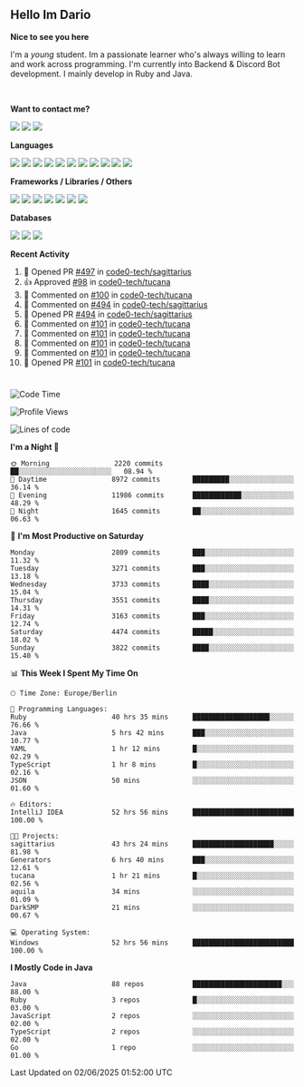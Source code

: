 <h2>Hello Im Dario</h2>

**Nice to see you here**

I'm a *young* student. Im a passionate learner who's always willing to learn and work across
programming. I'm currently into Backend & Discord Bot development. I mainly develop in Ruby and Java.

<br/>

**Want to contact me?**

<a href="https://github.com/knerio"><img src="https://img.shields.io/badge/-Github-blue?style=for-the-badge&logo=github&logoColor=white"/></a> <a href="https://discord.com/users/639416958923702292"><img src="https://img.shields.io/badge/-knerio-blue?style=for-the-badge&logo=discord&logoColor=white"/></a> <a href="https://twitch.tv/dopalos_"><img src="https://img.shields.io/badge/-twitch-blue?style=for-the-badge&logo=twitch&logoColor=white"/></a>

**Languages**

<img src="https://img.shields.io/badge/-Java-blue?style=for-the-badge&logo=java&logoColor=white"/> <img src="https://img.shields.io/badge/-Ruby-blue?style=for-the-badge&logo=Ruby&logoColor=white"/> <img src="https://img.shields.io/badge/-Git-blue?style=for-the-badge&logo=Git&logoColor=white"/> <img src="https://img.shields.io/badge/-HTML-blue?style=for-the-badge&logo=html5&logoColor=white"/> <img src="https://img.shields.io/badge/-CSS-blue?style=for-the-badge&logo=CSS3&logoColor=white"/> <img src="https://img.shields.io/badge/-Javascript-blue?style=for-the-badge&logo=javascript&logoColor=white"/> <img src="https://img.shields.io/badge/-Typescript-blue?style=for-the-badge&logo=TypeScript&logoColor=white"/> <img src="https://img.shields.io/badge/-Kotlin-blue?style=for-the-badge&logo=kotlin&logoColor=white"/> <img src="https://img.shields.io/badge/-SQL-blue?style=for-the-badge&logo=MYSQL&logoColor=white"/> <img src="https://img.shields.io/badge/-Markdown-blue?style=for-the-badge&logo=Markdown&logoColor=white"/> <img src="https://img.shields.io/badge/-JSON-blue?style=for-the-badge&logo=JSON&logoColor=white"/>
<br/>

 **Frameworks / Libraries / Others**

<img src="https://img.shields.io/badge/-Ruby_On_Rails-blue?style=for-the-badge&logo=ruby-on-rails&logoColor=white"/> <img src="https://img.shields.io/badge/-JDA-blue?style=for-the-badge&logo=JDA&logoColor=white"/> <img src="https://img.shields.io/badge/-Bootstrap-blue?style=for-the-badge&logo=Bootstrap&logoColor=white"/> <img src="https://img.shields.io/badge/-Node.JS-blue?style=for-the-badge&logo=node.js&logoColor=white"/> <img src="https://img.shields.io/badge/-React-blue?style=for-the-badge&logo=React&logoColor=white"/> <img src="https://img.shields.io/badge/-Express-blue?style=for-the-badge&logo=Express&logoColor=white"/> <img src="https://img.shields.io/badge/-Next.Js-blue?style=for-the-badge&logo=Next.Js&logoColor=white"/>

**Databases**

<img src="https://img.shields.io/badge/-MongoDB-blue?style=for-the-badge&logo=mongodb&logoColor=white"/> <img src="https://img.shields.io/badge/-MariaDB-blue?style=for-the-badge&logo=MariaDB&logoColor=white"/>
<img src="https://img.shields.io/badge/-PostgreSQL-blue?style=for-the-badge&logo=PostgreSQl&logoColor=white"/>

**Recent Activity**

<!--RECENT_ACTIVITY:start-->
1. 💪 Opened PR [#497](https://github.com/code0-tech/sagittarius/pull/497) in [code0-tech/sagittarius](https://github.com/code0-tech/sagittarius)<br>
2. 👍 Approved [#98](https://github.com/code0-tech/tucana/pull/98#pullrequestreview-2885605423) in [code0-tech/tucana](https://github.com/code0-tech/tucana)<br>
3. 💬 Commented on [#100](https://github.com/code0-tech/tucana/pull/100#issuecomment-2927195120) in [code0-tech/tucana](https://github.com/code0-tech/tucana)<br>
4. 💬 Commented on [#494](https://github.com/code0-tech/sagittarius/pull/494#issuecomment-2925714962) in [code0-tech/sagittarius](https://github.com/code0-tech/sagittarius)<br>
5. 💪 Opened PR [#494](https://github.com/code0-tech/sagittarius/pull/494) in [code0-tech/sagittarius](https://github.com/code0-tech/sagittarius)<br>
6. 💬 Commented on [#101](https://github.com/code0-tech/tucana/pull/101#issuecomment-2925118483) in [code0-tech/tucana](https://github.com/code0-tech/tucana)<br>
7. 💬 Commented on [#101](https://github.com/code0-tech/tucana/pull/101#issuecomment-2925105311) in [code0-tech/tucana](https://github.com/code0-tech/tucana)<br>
8. 💬 Commented on [#101](https://github.com/code0-tech/tucana/pull/101#issuecomment-2925066966) in [code0-tech/tucana](https://github.com/code0-tech/tucana)<br>
9. 💬 Commented on [#101](https://github.com/code0-tech/tucana/pull/101#issuecomment-2924914425) in [code0-tech/tucana](https://github.com/code0-tech/tucana)<br>
10. 💪 Opened PR [#101](https://github.com/code0-tech/tucana/pull/101) in [code0-tech/tucana](https://github.com/code0-tech/tucana)<br>
<!--RECENT_ACTIVITY:end-->
 
#

<!--START_SECTION:waka-->
![Code Time](http://img.shields.io/badge/Code%20Time-1%2C241%20hrs%2042%20mins-blue)

![Profile Views](http://img.shields.io/badge/Profile%20Views-0-blue)

![Lines of code](https://img.shields.io/badge/From%20Hello%20World%20I%27ve%20Written-2.7%20million%20lines%20of%20code-blue)

**I'm a Night 🦉** 

```text
🌞 Morning                2220 commits        ██░░░░░░░░░░░░░░░░░░░░░░░   08.94 % 
🌆 Daytime                8972 commits        █████████░░░░░░░░░░░░░░░░   36.14 % 
🌃 Evening                11986 commits       ████████████░░░░░░░░░░░░░   48.29 % 
🌙 Night                  1645 commits        ██░░░░░░░░░░░░░░░░░░░░░░░   06.63 % 
```
📅 **I'm Most Productive on Saturday** 

```text
Monday                   2809 commits        ███░░░░░░░░░░░░░░░░░░░░░░   11.32 % 
Tuesday                  3271 commits        ███░░░░░░░░░░░░░░░░░░░░░░   13.18 % 
Wednesday                3733 commits        ████░░░░░░░░░░░░░░░░░░░░░   15.04 % 
Thursday                 3551 commits        ████░░░░░░░░░░░░░░░░░░░░░   14.31 % 
Friday                   3163 commits        ███░░░░░░░░░░░░░░░░░░░░░░   12.74 % 
Saturday                 4474 commits        █████░░░░░░░░░░░░░░░░░░░░   18.02 % 
Sunday                   3822 commits        ████░░░░░░░░░░░░░░░░░░░░░   15.40 % 
```


📊 **This Week I Spent My Time On** 

```text
🕑︎ Time Zone: Europe/Berlin

💬 Programming Languages: 
Ruby                     40 hrs 35 mins      ███████████████████░░░░░░   76.66 % 
Java                     5 hrs 42 mins       ███░░░░░░░░░░░░░░░░░░░░░░   10.77 % 
YAML                     1 hr 12 mins        █░░░░░░░░░░░░░░░░░░░░░░░░   02.29 % 
TypeScript               1 hr 8 mins         █░░░░░░░░░░░░░░░░░░░░░░░░   02.16 % 
JSON                     50 mins             ░░░░░░░░░░░░░░░░░░░░░░░░░   01.60 % 

🔥 Editors: 
IntelliJ IDEA            52 hrs 56 mins      █████████████████████████   100.00 % 

🐱‍💻 Projects: 
sagittarius              43 hrs 24 mins      ████████████████████░░░░░   81.98 % 
Generators               6 hrs 40 mins       ███░░░░░░░░░░░░░░░░░░░░░░   12.61 % 
tucana                   1 hr 21 mins        █░░░░░░░░░░░░░░░░░░░░░░░░   02.56 % 
aquila                   34 mins             ░░░░░░░░░░░░░░░░░░░░░░░░░   01.09 % 
DarkSMP                  21 mins             ░░░░░░░░░░░░░░░░░░░░░░░░░   00.67 % 

💻 Operating System: 
Windows                  52 hrs 56 mins      █████████████████████████   100.00 % 
```

**I Mostly Code in Java** 

```text
Java                     88 repos            ██████████████████████░░░   88.00 % 
Ruby                     3 repos             █░░░░░░░░░░░░░░░░░░░░░░░░   03.00 % 
JavaScript               2 repos             ░░░░░░░░░░░░░░░░░░░░░░░░░   02.00 % 
TypeScript               2 repos             ░░░░░░░░░░░░░░░░░░░░░░░░░   02.00 % 
Go                       1 repo              ░░░░░░░░░░░░░░░░░░░░░░░░░   01.00 % 
```




 Last Updated on 02/06/2025 01:52:00 UTC
<!--END_SECTION:waka-->


